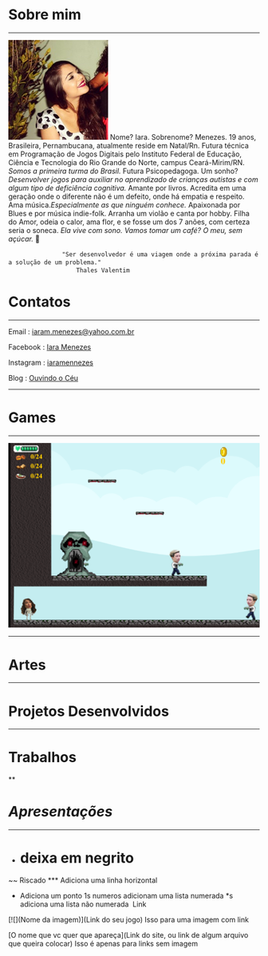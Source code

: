 # Sobre mim

***
![](eu.jpg)    Nome? Iara. Sobrenome? Menezes. 19 anos, Brasileira, Pernambucana, atualmente reside em Natal/Rn. 
              Futura técnica em Programação de Jogos Digitais pelo Instituto Federal de Educação, Ciência e Tecnologia do Rio Grande do Norte, campus Ceará-Mirim/RN. _Somos a primeira turma do Brasil._ Futura Psicopedagoga. 
Um sonho? _Desenvolver jogos para auxiliar no aprendizado de crianças autistas e com algum tipo de deficiência cognitiva._
Amante por livros. Acredita em uma geração onde o diferente não é um defeito, onde há empatia e respeito. 
Ama música._Especialmente as que ninguém conhece._ Apaixonada por Blues e por música indie-folk. Arranha um violão e canta por hobby. Filha do Amor, odeia o calor, ama flor, e se fosse um dos 7 anões, com certeza seria o soneca. _Ela vive com sono._
_Vamos tomar um café? O meu, sem açúcar._ 🌺
 
  
                   "Ser desenvolvedor é uma viagem onde a próxima parada é a solução de um problema."
                       Thales Valentim 
                     

# Contatos

***

 Email :  iaram.menezes@yahoo.com.br

 Facebook : [Iara Menezes](https://www.facebook.com/iaramennezes)

 Instagram : [iaramennezes](https://www.instagram.com/iaramennezes)

 Blog : [Ouvindo o Céu](https://palavrasquecuramblog.wordpress.com/)

***

# Games

***

[![](Jogo1.png)](https://iaramenezes.github.io/JogoOficial/)

***

# Artes

***

# Projetos Desenvolvidos

***

# Trabalhos

**

# _Apresentações_

***

- # deixa em negrito
~~ Riscado
*** Adiciona uma linha horizontal
* Adiciona um ponto
1s numeros adicionam uma lista numerada
*s adiciona uma lista não numerada
![]() Link

[![](Nome da imagem)](Link do seu jogo) Isso para uma imagem com link

[O nome que vc quer que apareça](Link do site, ou link de algum arquivo que queira colocar) Isso é apenas para links sem imagem







